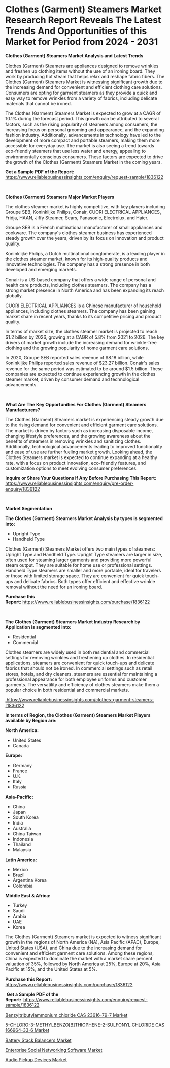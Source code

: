 <p><h1>Clothes (Garment) Steamers Market Research Report Reveals The Latest Trends And Opportunities of this Market for Period from 2024 - 2031</h1></p><p><strong>Clothes (Garment) Steamers Market Analysis and Latest Trends</strong></p>
<p><p>Clothes (Garment) Steamers are appliances designed to remove wrinkles and freshen up clothing items without the use of an ironing board. They work by producing hot steam that helps relax and reshape fabric fibers. The Clothes (Garment) Steamers Market is witnessing significant growth due to the increasing demand for convenient and efficient clothing care solutions. Consumers are opting for garment steamers as they provide a quick and easy way to remove wrinkles from a variety of fabrics, including delicate materials that cannot be ironed.</p><p>The Clothes (Garment) Steamers Market is expected to grow at a CAGR of 10.1% during the forecast period. This growth can be attributed to several factors, such as the rising popularity of steamers among consumers, the increasing focus on personal grooming and appearance, and the expanding fashion industry. Additionally, advancements in technology have led to the development of more compact and portable steamers, making them more accessible for everyday use. The market is also seeing a trend towards eco-friendly steamers that use less water and energy, appealing to environmentally conscious consumers. These factors are expected to drive the growth of the Clothes (Garment) Steamers Market in the coming years.</p></p>
<p><strong>Get a Sample PDF of the Report:&nbsp;</strong> <a href="https://www.reliablebusinessinsights.com/enquiry/request-sample/1836122">https://www.reliablebusinessinsights.com/enquiry/request-sample/1836122</a></p>
<p>&nbsp;</p>
<p><strong>Clothes (Garment) Steamers Major Market Players</strong></p>
<p><p>The clothes steamer market is highly competitive, with key players including Groupe SEB, Koninklijke Philips, Conair, CUORI ELECTRICAL APPLIANCES, Fridja, HAAN, Jiffy Steamer, Sears, Panasonic, Electrolux, and Haier.</p><p>Groupe SEB is a French multinational manufacturer of small appliances and cookware. The company's clothes steamer business has experienced steady growth over the years, driven by its focus on innovation and product quality.</p><p>Koninklijke Philips, a Dutch multinational conglomerate, is a leading player in the clothes steamer market, known for its high-quality products and innovative technologies. The company has a strong presence in both developed and emerging markets.</p><p>Conair is a US-based company that offers a wide range of personal and health care products, including clothes steamers. The company has a strong market presence in North America and has been expanding its reach globally.</p><p>CUORI ELECTRICAL APPLIANCES is a Chinese manufacturer of household appliances, including clothes steamers. The company has been gaining market share in recent years, thanks to its competitive pricing and product quality.</p><p>In terms of market size, the clothes steamer market is projected to reach $1.2 billion by 2026, growing at a CAGR of 5.8% from 2021 to 2026. The key drivers of market growth include the increasing demand for wrinkle-free clothing and the growing popularity of home garment care solutions.</p><p>In 2020, Groupe SEB reported sales revenue of $8.18 billion, while Koninklijke Philips reported sales revenue of $23.27 billion. Conair's sales revenue for the same period was estimated to be around $1.5 billion. These companies are expected to continue experiencing growth in the clothes steamer market, driven by consumer demand and technological advancements.</p></p>
<p>&nbsp;</p>
<p><strong>What Are The Key Opportunities For Clothes (Garment) Steamers Manufacturers?</strong></p>
<p><p>The Clothes (Garment) Steamers market is experiencing steady growth due to the rising demand for convenient and efficient garment care solutions. The market is driven by factors such as increasing disposable income, changing lifestyle preferences, and the growing awareness about the benefits of steamers in removing wrinkles and sanitizing clothes. Additionally, technological advancements leading to improved functionality and ease of use are further fueling market growth. Looking ahead, the Clothes Steamers market is expected to continue expanding at a healthy rate, with a focus on product innovation, eco-friendly features, and customization options to meet evolving consumer preferences.</p></p>
<p><strong>Inquire or Share Your Questions If Any Before Purchasing This Report:</strong> <a href="https://www.reliablebusinessinsights.com/enquiry/pre-order-enquiry/1836122">https://www.reliablebusinessinsights.com/enquiry/pre-order-enquiry/1836122</a></p>
<p>&nbsp;</p>
<p><strong>Market Segmentation</strong></p>
<p><strong>The Clothes (Garment) Steamers Market Analysis by types is segmented into:</strong></p>
<p><ul><li>Upright Type</li><li>Handheld Type</li></ul></p>
<p><p>Clothes (Garment) Steamers Market offers two main types of steamers: Upright Type and Handheld Type. Upright Type steamers are larger in size, often used for steaming larger garments and providing more powerful steam output. They are suitable for home use or professional settings. Handheld Type steamers are smaller and more portable, ideal for travelers or those with limited storage space. They are convenient for quick touch-ups and delicate fabrics. Both types offer efficient and effective wrinkle removal without the need for an ironing board.</p></p>
<p><strong>Purchase this Report:&nbsp;</strong><a href="https://www.reliablebusinessinsights.com/purchase/1836122">https://www.reliablebusinessinsights.com/purchase/1836122</a></p>
<p>&nbsp;</p>
<p><strong>The Clothes (Garment) Steamers Market Industry Research by Application is segmented into:</strong></p>
<p><ul><li>Residential</li><li>Commercial</li></ul></p>
<p><p>Clothes steamers are widely used in both residential and commercial settings for removing wrinkles and freshening up clothes. In residential applications, steamers are convenient for quick touch-ups and delicate fabrics that should not be ironed. In commercial settings such as retail stores, hotels, and dry cleaners, steamers are essential for maintaining a professional appearance for both employee uniforms and customer garments. The versatility and efficiency of clothes steamers make them a popular choice in both residential and commercial markets.</p></p>
<p><a href="https://www.reliablebusinessinsights.com/clothes-garment-steamers-r1836122">&nbsp;https://www.reliablebusinessinsights.com/clothes-garment-steamers-r1836122</a></p>
<p><strong>In terms of Region, the Clothes (Garment) Steamers Market Players available by Region are:</strong></p>
<p>
    <p> <strong> North America: </strong>
        <ul>
            <li>United States</li>
            <li>Canada</li>
        </ul>
        </p> 
    <p> <strong> Europe: </strong>
        <ul>
            <li>Germany</li>
            <li>France</li>
            <li>U.K.</li>
            <li>Italy</li>
            <li>Russia</li>
        </ul>
        </p> 
    <p> <strong> Asia-Pacific: </strong>
        <ul>
            <li>China</li>
            <li>Japan</li>
            <li>South Korea</li>
            <li>India</li>
            <li>Australia</li>
            <li>China Taiwan</li>
            <li>Indonesia</li>
            <li>Thailand</li>
            <li>Malaysia</li>
        </ul>
        </p> 
    <p> <strong> Latin America: </strong>
        <ul>
            <li>Mexico</li>
            <li>Brazil</li>
            <li>Argentina Korea</li>
            <li>Colombia</li>
        </ul>
        </p> 
    <p> <strong> Middle East & Africa: </strong>
        <ul>
            <li>Turkey</li>
            <li>Saudi</li>
            <li>Arabia</li>
            <li>UAE</li>
            <li>Korea</li>
        </ul>
    </p>
    </p>
<p><p>The Clothes (Garment) Steamers market is expected to witness significant growth in the regions of North America (NA), Asia Pacific (APAC), Europe, United States (USA), and China due to the increasing demand for convenient and efficient garment care solutions. Among these regions, China is expected to dominate the market with a market share percent valuation of 35%, followed by North America at 25%, Europe at 20%, Asia Pacific at 15%, and the United States at 5%.</p></p>
<p><strong>Purchase this Report: </strong><a href="https://www.reliablebusinessinsights.com/purchase/1836122">https://www.reliablebusinessinsights.com/purchase/1836122</a></p>
<p>&nbsp;<strong>Get a Sample PDF of the Report:&nbsp;&nbsp;</strong><a href="https://www.reliablebusinessinsights.com/enquiry/request-sample/1836122">https://www.reliablebusinessinsights.com/enquiry/request-sample/1836122</a></p>
<p><strong></strong></p>
<p><p><a href="https://github.com/jackCarlson644/Market-Research-Report-List-1/blob/main/benzyltributylammonium-chloride-cas-23616-79-7-market.md">Benzyltributylammonium chloride CAS 23616-79-7 Market</a></p><p><a href="https://github.com/courtnhaw34343/Market-Research-Report-List-1/blob/main/5-chloro-3-methylbenzobthiophene-2-sulfonyl-chloride-cas-166964-33-6-market.md">5-CHLORO-3-METHYLBENZO[B]THIOPHENE-2-SULFONYL CHLORIDE CAS 166964-33-6 Market</a></p><p><a href="https://www.linkedin.com/pulse/insights-battery-stack-balancers-industry-market-financial-6kdse">Battery Stack Balancers Market</a></p><p><a href="https://medium.com/@akshatreportprime/enterprise-social-networking-software-market-size-market-segmentation-market-trends-and-growth-b40c55f30b3f">Enterprise Social Networking Software Market</a></p><p><a href="https://www.linkedin.com/pulse/global-audio-pickup-devices-market-focus-application-end-use-m1qqc">Audio Pickup Devices Market</a></p></p>